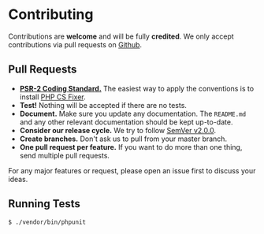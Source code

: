 # Contributing

Contributions are **welcome** and will be fully **credited**. We only accept contributions via pull requests on [Github](https://github.com/tpg/bidfeed).

## Pull Requests

- **[PSR-2 Coding Standard.](https://github.com/php-fig/fig-standards/blob/master/accepted/PSR-2-coding-style-guide.md)** The easiest way to apply the conventions is to install [PHP CS Fixer](https://github.com/FriendsOfPHP/PHP-CS-Fixer).
- **Test!** Nothing will be accepted if there are no tests.
- **Document.** Make sure you update any documentation. The `README.md` and any other relevant documentation should be kept up-to-date.
- **Consider our release cycle.** We try to follow [SemVer v2.0.0](http://semver.org/).
- **Create branches.** Don't ask us to pull from your master branch.
- **One pull request per feature.** If you want to do more than one thing, send multiple pull requests.

For any major features or request, please open an issue first to discuss your ideas.

## Running Tests

```bash
$ ./vendor/bin/phpunit
```
